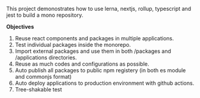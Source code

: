 This project demonostrates how to use lerna, nextjs, rollup, typescript and jest to build a mono repository.

**Objectives**

1. Reuse react components and packages in multiple applications.
2. Test individual packages inside the monorepo.
3. Import external packages and use them in both /packages and /applications directories.
4. Reuse as much codes and configurations as possible.
5. Auto publish all packages to public npm registery (in both es module and commonjs format)
6. Auto deploy applications to production environment with github actions.
7. Tree-shakable test
